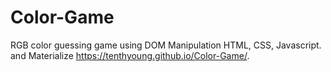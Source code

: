 # Color-Game
RGB color guessing game using DOM Manipulation HTML, CSS, Javascript. and Materialize
https://tenthyoung.github.io/Color-Game/.
